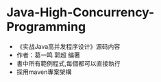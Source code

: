 # Java-High-Concurrency-Programming

- 《实战Java高并发程序设计》源码内容
- 作者：葛一鸣 郭超 编著
- 書中所有範例程式,每個都可以直接執行
- 採用maven專案架構

